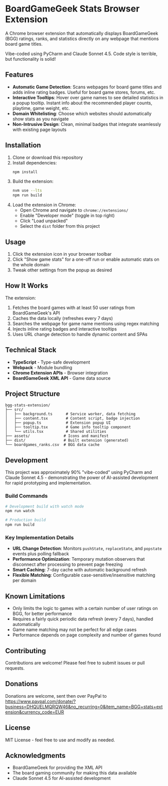 # BoardGameGeek Stats Browser Extension

A Chrome browser extension that automatically displays BoardGameGeek (BGG) ratings, ranks, and statistics directly on any webpage that mentions board game titles. 

Vibe-coded using PyCharm and Claude Sonnet 4.5. Code style is terrible, but functionality is solid!

## Features

- **Automatic Game Detection**: Scans webpages for board game titles and adds inline rating badges. Useful for board game stores, forums, etc.
- **Interactive Tooltips**: Hover over game names to see detailed statistics in a popup tooltip. Instant info about the recommended player counts, playtime, game weight, etc.
- **Domain Whitelisting**: Choose which websites should automatically show stats as you navigate
- **Non-Intrusive Design**: Clean, minimal badges that integrate seamlessly with existing page layouts

## Installation

1. Clone or download this repository
2. Install dependencies:
   ```bash
   npm install
   ```
3. Build the extension:
   ```bash
   nvm use --lts
   npm run build
   ```
4. Load the extension in Chrome:
   - Open Chrome and navigate to `chrome://extensions/`
   - Enable "Developer mode" (toggle in top right)
   - Click "Load unpacked"
   - Select the `dist` folder from this project

## Usage

1. Click the extension icon in your browser toolbar
2. Click "Show game stats" for a one-off run or enable automatic stats on the whole domain
3. Tweak other settings from the popup as desired

## How It Works

The extension:
1. Fetches the board games with at least 50 user ratings from BoardGameGeek's API
2. Caches the data locally (refreshes every 7 days)
3. Searches the webpage for game name mentions using regex matching
4. Injects inline rating badges and interactive tooltips
5. Uses URL change detection to handle dynamic content and SPAs

## Technical Stack

- **TypeScript** - Type-safe development
- **Webpack** - Module bundling
- **Chrome Extension APIs** - Browser integration
- **BoardGameGeek XML API** - Game data source

## Project Structure

```
bgg-stats-extension/
├── src/
│   ├── background.ts      # Service worker, data fetching
│   ├── content.tsx        # Content script, badge injection
│   ├── popup.ts           # Extension popup UI
│   ├── tooltip.tsx        # Game info tooltip component
│   └── utils.tsx          # Shared utilities
├── assets/               # Icons and manifest
├── dist/                 # Built extension (generated)
└── boardgames_ranks.csv  # BGG data cache
```

## Development

This project was approximately 90% "vibe-coded" using PyCharm and Claude Sonnet 4.5 - demonstrating the power of AI-assisted development for rapid prototyping and implementation.

### Build Commands

```bash
# Development build with watch mode
npm run watch

# Production build
npm run build
```

### Key Implementation Details

- **URL Change Detection**: Monitors `pushState`, `replaceState`, and `popstate` events plus polling fallback
- **Performance Optimization**: Temporary mutation observers that disconnect after processing to prevent page freezing
- **Smart Caching**: 7-day cache with automatic background refresh
- **Flexible Matching**: Configurable case-sensitive/insensitive matching per domain

## Known Limitations

- Only limits the logic to games with a certain number of user ratings on BGG, for better performance
- Requires a fairly quick periodic data refresh (every 7 days), handled automatically
- Game name matching may not be perfect for all edge cases
- Performance depends on page complexity and number of games found

## Contributing

Contributions are welcome! Please feel free to submit issues or pull requests.

## Donations

Donations are welcome, sent then over PayPal to https://www.paypal.com/donate/?business=DHQUELMQRQW46&no_recurring=0&item_name=BGG+stats+extension&currency_code=EUR 

## License

MIT License - feel free to use and modify as needed.

## Acknowledgments

- BoardGameGeek for providing the XML API
- The board gaming community for making this data available
- Claude Sonnet 4.5 for AI-assisted development
